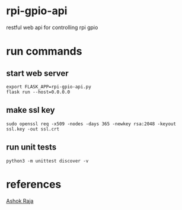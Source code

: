 # rpi-gpio-api
restful web api for controlling rpi gpio

# run commands

## start web server

```
export FLASK_APP=rpi-gpio-api.py
flask run --host=0.0.0.0
```

## make ssl key

```
sudo openssl req -x509 -nodes -days 365 -newkey rsa:2048 -keyout ssl.key -out ssl.crt
```

## run unit tests

```
python3 -m unittest discover -v
```

# references

[Ashok Raja](http://www.ashokraja.me/post/Raspberry-Pi-System-Information-Web-Application-with-Python-and-Flask.aspx)